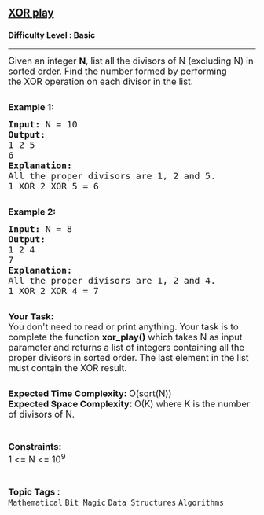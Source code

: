 <h2><a href="https://www.geeksforgeeks.org/problems/xor-play1544/1?page=1&category=Bit%20Magic&difficulty=School,Basic,Easy&status=unsolved&sortBy=submissions">XOR play</a></h2><h3>Difficulty Level : Basic</h3><hr><div class="problems_problem_content__Xm_eO"><p><span style="font-size:18px">Given an integer <strong>N</strong>, list all the&nbsp;divisors of N (excluding N) in sorted order. Find the number formed by performing the&nbsp;XOR operation on each divisor in the list.</span></p>

<p><br>
<span style="font-size:18px"><strong>Example 1:</strong></span></p>

<pre><span style="font-size:18px"><strong>Input: </strong>N = 10
<strong>Output:
</strong>1 2 5
6
</span><strong><span style="font-size:18px">Explanation:
</span></strong><span style="font-size:18px">All the proper divisors are 1, 2 and 5.
1 XOR 2 XOR 5 = 6</span>
</pre>

<p><br>
<span style="font-size:18px"><strong>Example 2:</strong></span></p>

<pre><span style="font-size:18px"><strong>Input: </strong>N = 8
<strong>Output:
</strong>1 2 4
7
<strong>Explanation:</strong>
All the proper divisors are 1, 2 and 4.
1 XOR 2 XOR 4 = 7</span>
</pre>

<p><br>
<span style="font-size:18px"><strong>Your Task:</strong><br>
You don't need to read or print anything. Your task is to complete the function&nbsp;<strong>xor_play()</strong>&nbsp;which takes N as input parameter and returns a list of integers containing all the proper divisors in sorted order. The last element in the list must contain the XOR result.</span></p>

<p><br>
<span style="font-size:18px"><strong>Expected Time Complexity:&nbsp;</strong>O(sqrt(N))<br>
<strong>Expected Space Complexity:&nbsp;</strong>O(K) where K is the number of divisors of N.</span></p>

<p>&nbsp;</p>

<p><span style="font-size:18px"><strong>Constraints:</strong><br>
1 &lt;= N &lt;= 10<sup>9</sup></span></p>
</div><br><p><span style=font-size:18px><strong>Topic Tags : </strong><br><code>Mathematical</code>&nbsp;<code>Bit Magic</code>&nbsp;<code>Data Structures</code>&nbsp;<code>Algorithms</code>&nbsp;